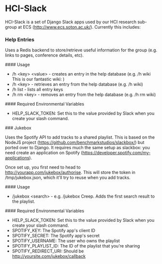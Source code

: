 # HCI-Slack

HCI-Slack is a set of Django Slack apps used by our HCI research sub-group at ECS (http://www.ecs.soton.ac.uk/). Currently this includes:

### Help Entries

Uses a Redis backend to store/retrieve useful information for the group (e.g. links to pages, conference details, etc). 

#### Usage

* /h &lt;key&gt; &lt;value&gt; - creates an entry in the help database (e.g. /h wiki This is our fantastic wiki: <url here>)
* /h &lt;key&gt; - retrieves an entry from the help database (e.g. /h wiki)
* /h list - lists all entry keys
* /h rm &lt;key&gt; - removes an entry from the help database (e.g. /h rm wiki)

#### Required Environmental Variables

* HELP_SLACK_TOKEN: Set this to the value provided by Slack when you create your slash command.

### Jukebox

Uses the Spotify API to add tracks to a shared playlist. This is based on the NodeJS project (https://github.com/benchmarkstudios/slackbox/) but ported over to Django. It requires much the same setup as slackbox: you need create an application on Spotify (https://developer.spotify.com/my-applications).

Once set up, you first need to head to http://yourapp.com/jukebox/authorise. This will store the token in /tmp/jukebox.json, which it'll try to reuse when you add tracks.

#### Usage

* /jukebox &lt;search&gt; - e.g. /jukebox Creep. Adds the first search result to the playlist.

#### Required Environmental Variables

* HELP_SLACK_TOKEN: Set this to the value provided by Slack when you create your slash command.
* SPOTIFY_KEY: The Spotify app's client ID
* SPOTIFY_SECRET: The Spotify app's secret
* SPOTIFY_USERNAME: The user who owns the playlist
* SPOTIFY_PLAYLIST_ID: The ID of the playlist that you're sharing
* SPOTIFY_REDIRECT_URI: Should be http://yoursite.com/jukebox/callback
